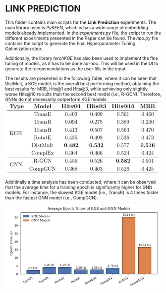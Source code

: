 # LINK PREDICTION

This folder contains main scripts for the **Link Prediction** experiments. The main library used is *PyKEEN*, which is has a wide range of embedding models already implemented. In the *experiments.py* file, the script to run the different experiments presented in the Paper can be found. The *hpo.py* file contains the script to generate the final Hyperparameter Tuning Optimization step.

Additionally, the library *torchKGE* has also been used to implement the fine tuning of models, as it has to be done ad-hoc. This will be used in the UI to generate the recommendations as the user fills in the input.

The results are presented in the following Table, where it can be seen that DistMult, a KGE
 model, is the overall best performing method, obtaining the best results for
 MRR, Hits@1 and Hits@3, while achieving only slightly worse Hits@10 re
sults than the second best model (i.e., R-GCN). Therefore, GNNs do not necessarily outperform KGE models.
![alt text](image.png)

Additinally a time analysis has been conducted, where it can be observed that the average time for a training epoch is significantly higher for GNN models. For instance, the slowest KGE model (i.e., TransR) is 4 times faster than the fastest GNN model (i.e., CompGCN). 

![alt text](image-1.png)